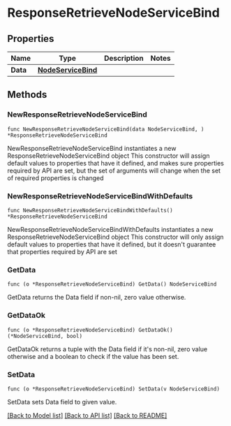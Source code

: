 # ResponseRetrieveNodeServiceBind

## Properties

Name | Type | Description | Notes
------------ | ------------- | ------------- | -------------
**Data** | [**NodeServiceBind**](NodeServiceBind.md) |  | 

## Methods

### NewResponseRetrieveNodeServiceBind

`func NewResponseRetrieveNodeServiceBind(data NodeServiceBind, ) *ResponseRetrieveNodeServiceBind`

NewResponseRetrieveNodeServiceBind instantiates a new ResponseRetrieveNodeServiceBind object
This constructor will assign default values to properties that have it defined,
and makes sure properties required by API are set, but the set of arguments
will change when the set of required properties is changed

### NewResponseRetrieveNodeServiceBindWithDefaults

`func NewResponseRetrieveNodeServiceBindWithDefaults() *ResponseRetrieveNodeServiceBind`

NewResponseRetrieveNodeServiceBindWithDefaults instantiates a new ResponseRetrieveNodeServiceBind object
This constructor will only assign default values to properties that have it defined,
but it doesn't guarantee that properties required by API are set

### GetData

`func (o *ResponseRetrieveNodeServiceBind) GetData() NodeServiceBind`

GetData returns the Data field if non-nil, zero value otherwise.

### GetDataOk

`func (o *ResponseRetrieveNodeServiceBind) GetDataOk() (*NodeServiceBind, bool)`

GetDataOk returns a tuple with the Data field if it's non-nil, zero value otherwise
and a boolean to check if the value has been set.

### SetData

`func (o *ResponseRetrieveNodeServiceBind) SetData(v NodeServiceBind)`

SetData sets Data field to given value.



[[Back to Model list]](../README.md#documentation-for-models) [[Back to API list]](../README.md#documentation-for-api-endpoints) [[Back to README]](../README.md)


